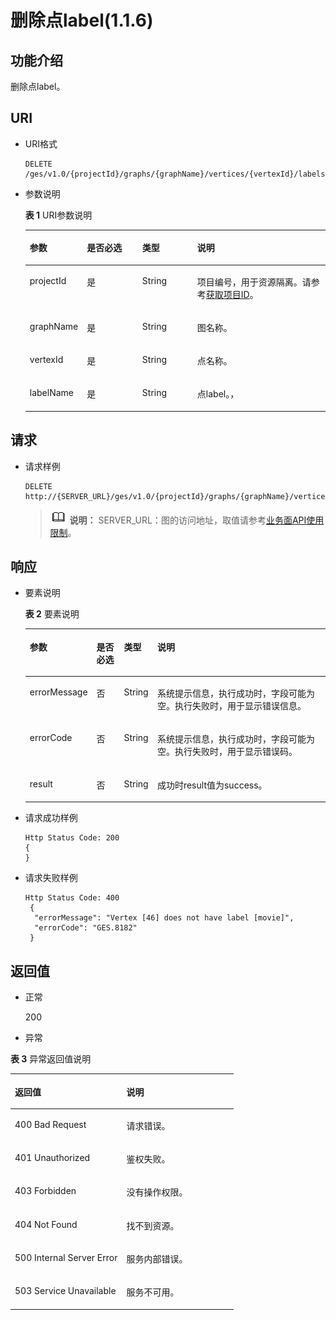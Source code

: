 # 删除点label\(1.1.6\)<a name="ges_03_0100"></a>

## 功能介绍<a name="section47729112194146"></a>

删除点label。

## URI<a name="section32131610194146"></a>

-   URI格式

    ```
    DELETE /ges/v1.0/{projectId}/graphs/{graphName}/vertices/{vertexId}/labels/{labelName}
    ```


-   参数说明

    **表 1**  URI参数说明

    <a name="table5183729620297"></a>
    <table><thead align="left"><tr id="row6523211320297"><th class="cellrowborder" valign="top" width="17.07%" id="mcps1.2.5.1.1"><p id="p27822115202917"><a name="p27822115202917"></a><a name="p27822115202917"></a>参数</p>
    </th>
    <th class="cellrowborder" valign="top" width="18.96%" id="mcps1.2.5.1.2"><p id="p38998823202917"><a name="p38998823202917"></a><a name="p38998823202917"></a>是否必选</p>
    </th>
    <th class="cellrowborder" valign="top" width="18.6%" id="mcps1.2.5.1.3"><p id="p4788088202917"><a name="p4788088202917"></a><a name="p4788088202917"></a>类型</p>
    </th>
    <th class="cellrowborder" valign="top" width="45.37%" id="mcps1.2.5.1.4"><p id="p52290813202917"><a name="p52290813202917"></a><a name="p52290813202917"></a>说明</p>
    </th>
    </tr>
    </thead>
    <tbody><tr id="row1546260920297"><td class="cellrowborder" valign="top" width="17.07%" headers="mcps1.2.5.1.1 "><p id="p19512773202917"><a name="p19512773202917"></a><a name="p19512773202917"></a>projectId</p>
    </td>
    <td class="cellrowborder" valign="top" width="18.96%" headers="mcps1.2.5.1.2 "><p id="p37030743202917"><a name="p37030743202917"></a><a name="p37030743202917"></a>是</p>
    </td>
    <td class="cellrowborder" valign="top" width="18.6%" headers="mcps1.2.5.1.3 "><p id="p46700222202917"><a name="p46700222202917"></a><a name="p46700222202917"></a>String</p>
    </td>
    <td class="cellrowborder" valign="top" width="45.37%" headers="mcps1.2.5.1.4 "><p id="p51708449194548"><a name="p51708449194548"></a><a name="p51708449194548"></a>项目编号，用于资源隔离。请参考<a href="获取项目ID.md">获取项目ID</a>。</p>
    </td>
    </tr>
    <tr id="row5685517820297"><td class="cellrowborder" valign="top" width="17.07%" headers="mcps1.2.5.1.1 "><p id="p31128191202917"><a name="p31128191202917"></a><a name="p31128191202917"></a>graphName</p>
    </td>
    <td class="cellrowborder" valign="top" width="18.96%" headers="mcps1.2.5.1.2 "><p id="p38355577202917"><a name="p38355577202917"></a><a name="p38355577202917"></a>是</p>
    </td>
    <td class="cellrowborder" valign="top" width="18.6%" headers="mcps1.2.5.1.3 "><p id="p19794060202917"><a name="p19794060202917"></a><a name="p19794060202917"></a>String</p>
    </td>
    <td class="cellrowborder" valign="top" width="45.37%" headers="mcps1.2.5.1.4 "><p id="p59815007202917"><a name="p59815007202917"></a><a name="p59815007202917"></a>图名称。</p>
    </td>
    </tr>
    <tr id="row19437144817531"><td class="cellrowborder" valign="top" width="17.07%" headers="mcps1.2.5.1.1 "><p id="p1143714895312"><a name="p1143714895312"></a><a name="p1143714895312"></a>vertexId</p>
    </td>
    <td class="cellrowborder" valign="top" width="18.96%" headers="mcps1.2.5.1.2 "><p id="p3437114816531"><a name="p3437114816531"></a><a name="p3437114816531"></a>是</p>
    </td>
    <td class="cellrowborder" valign="top" width="18.6%" headers="mcps1.2.5.1.3 "><p id="p1437748165319"><a name="p1437748165319"></a><a name="p1437748165319"></a>String</p>
    </td>
    <td class="cellrowborder" valign="top" width="45.37%" headers="mcps1.2.5.1.4 "><p id="p343734875312"><a name="p343734875312"></a><a name="p343734875312"></a>点名称。</p>
    </td>
    </tr>
    <tr id="row2361152107"><td class="cellrowborder" valign="top" width="17.07%" headers="mcps1.2.5.1.1 "><p id="p3361815191013"><a name="p3361815191013"></a><a name="p3361815191013"></a>labelName</p>
    </td>
    <td class="cellrowborder" valign="top" width="18.96%" headers="mcps1.2.5.1.2 "><p id="p1536615101012"><a name="p1536615101012"></a><a name="p1536615101012"></a>是</p>
    </td>
    <td class="cellrowborder" valign="top" width="18.6%" headers="mcps1.2.5.1.3 "><p id="p14361215121014"><a name="p14361215121014"></a><a name="p14361215121014"></a>String</p>
    </td>
    <td class="cellrowborder" valign="top" width="45.37%" headers="mcps1.2.5.1.4 "><p id="p63661511017"><a name="p63661511017"></a><a name="p63661511017"></a>点label。，</p>
    </td>
    </tr>
    </tbody>
    </table>


## 请求<a name="section4280014194146"></a>

-   请求样例

    ```
    DELETE
    http://{SERVER_URL}/ges/v1.0/{projectId}/graphs/{graphName}/vertices/46/labels/movie
    ```

    >![](public_sys-resources/icon-note.gif) **说明：** 
    >SERVER\_URL：图的访问地址，取值请参考[业务面API使用限制](业务面API使用限制.md)。


## 响应<a name="section3840388720054"></a>

-   要素说明

    **表 2**  要素说明

    <a name="table903063420229"></a>
    <table><thead align="left"><tr id="row2003346920229"><th class="cellrowborder" valign="top" width="13.750000000000002%" id="mcps1.2.5.1.1"><p id="p1916487320246"><a name="p1916487320246"></a><a name="p1916487320246"></a>参数</p>
    </th>
    <th class="cellrowborder" valign="top" width="9.790000000000001%" id="mcps1.2.5.1.2"><p id="p885090020246"><a name="p885090020246"></a><a name="p885090020246"></a>是否必选</p>
    </th>
    <th class="cellrowborder" valign="top" width="11.14%" id="mcps1.2.5.1.3"><p id="p4583431220246"><a name="p4583431220246"></a><a name="p4583431220246"></a>类型</p>
    </th>
    <th class="cellrowborder" valign="top" width="65.32%" id="mcps1.2.5.1.4"><p id="p2159175520246"><a name="p2159175520246"></a><a name="p2159175520246"></a>说明</p>
    </th>
    </tr>
    </thead>
    <tbody><tr id="row4144941520229"><td class="cellrowborder" valign="top" width="13.750000000000002%" headers="mcps1.2.5.1.1 "><p id="p6380778120246"><a name="p6380778120246"></a><a name="p6380778120246"></a>errorMessage</p>
    </td>
    <td class="cellrowborder" valign="top" width="9.790000000000001%" headers="mcps1.2.5.1.2 "><p id="p104775420246"><a name="p104775420246"></a><a name="p104775420246"></a>否</p>
    </td>
    <td class="cellrowborder" valign="top" width="11.14%" headers="mcps1.2.5.1.3 "><p id="p1775926420246"><a name="p1775926420246"></a><a name="p1775926420246"></a>String</p>
    </td>
    <td class="cellrowborder" valign="top" width="65.32%" headers="mcps1.2.5.1.4 "><p id="p2921428620246"><a name="p2921428620246"></a><a name="p2921428620246"></a>系统提示信息，执行成功时，字段可能为空。执行失败时，用于显示错误信息。</p>
    </td>
    </tr>
    <tr id="row648389420229"><td class="cellrowborder" valign="top" width="13.750000000000002%" headers="mcps1.2.5.1.1 "><p id="p2370532520246"><a name="p2370532520246"></a><a name="p2370532520246"></a>errorCode</p>
    </td>
    <td class="cellrowborder" valign="top" width="9.790000000000001%" headers="mcps1.2.5.1.2 "><p id="p4108313520246"><a name="p4108313520246"></a><a name="p4108313520246"></a>否</p>
    </td>
    <td class="cellrowborder" valign="top" width="11.14%" headers="mcps1.2.5.1.3 "><p id="p3939965420246"><a name="p3939965420246"></a><a name="p3939965420246"></a>String</p>
    </td>
    <td class="cellrowborder" valign="top" width="65.32%" headers="mcps1.2.5.1.4 "><p id="p3725543420246"><a name="p3725543420246"></a><a name="p3725543420246"></a>系统提示信息，执行成功时，字段可能为空。执行失败时，用于显示错误码。</p>
    </td>
    </tr>
    <tr id="row5242418520229"><td class="cellrowborder" valign="top" width="13.750000000000002%" headers="mcps1.2.5.1.1 "><p id="p4723069520246"><a name="p4723069520246"></a><a name="p4723069520246"></a>result</p>
    </td>
    <td class="cellrowborder" valign="top" width="9.790000000000001%" headers="mcps1.2.5.1.2 "><p id="p48112120246"><a name="p48112120246"></a><a name="p48112120246"></a>否</p>
    </td>
    <td class="cellrowborder" valign="top" width="11.14%" headers="mcps1.2.5.1.3 "><p id="p3897086820246"><a name="p3897086820246"></a><a name="p3897086820246"></a>String</p>
    </td>
    <td class="cellrowborder" valign="top" width="65.32%" headers="mcps1.2.5.1.4 "><p id="p252371920246"><a name="p252371920246"></a><a name="p252371920246"></a>成功时result值为success。</p>
    </td>
    </tr>
    </tbody>
    </table>

-   请求成功样例

    ```
    Http Status Code: 200
    {
    }
    ```

-   请求失败样例

    ```
    Http Status Code: 400
     {
      "errorMessage": "Vertex [46] does not have label [movie]",
      "errorCode": "GES.8182"
     }
    ```


## 返回值<a name="section3657169620521"></a>

-   正常

    200

-   异常

**表 3**  异常返回值说明

<a name="table2812047420614"></a>
<table><thead align="left"><tr id="row3627919420614"><th class="cellrowborder" valign="top" width="50%" id="mcps1.2.3.1.1"><p id="p46070382071"><a name="p46070382071"></a><a name="p46070382071"></a>返回值</p>
</th>
<th class="cellrowborder" valign="top" width="50%" id="mcps1.2.3.1.2"><p id="p376257772071"><a name="p376257772071"></a><a name="p376257772071"></a>说明</p>
</th>
</tr>
</thead>
<tbody><tr id="row1713957020614"><td class="cellrowborder" valign="top" width="50%" headers="mcps1.2.3.1.1 "><p id="p363220402071"><a name="p363220402071"></a><a name="p363220402071"></a>400 Bad Request</p>
</td>
<td class="cellrowborder" valign="top" width="50%" headers="mcps1.2.3.1.2 "><p id="p564041242071"><a name="p564041242071"></a><a name="p564041242071"></a>请求错误。</p>
</td>
</tr>
<tr id="row6629428120614"><td class="cellrowborder" valign="top" width="50%" headers="mcps1.2.3.1.1 "><p id="p479822552071"><a name="p479822552071"></a><a name="p479822552071"></a>401 Unauthorized</p>
</td>
<td class="cellrowborder" valign="top" width="50%" headers="mcps1.2.3.1.2 "><p id="p613574802071"><a name="p613574802071"></a><a name="p613574802071"></a>鉴权失败。</p>
</td>
</tr>
<tr id="row542350320614"><td class="cellrowborder" valign="top" width="50%" headers="mcps1.2.3.1.1 "><p id="p350999072071"><a name="p350999072071"></a><a name="p350999072071"></a>403 Forbidden</p>
</td>
<td class="cellrowborder" valign="top" width="50%" headers="mcps1.2.3.1.2 "><p id="p245202182071"><a name="p245202182071"></a><a name="p245202182071"></a>没有操作权限。</p>
</td>
</tr>
<tr id="row552849520614"><td class="cellrowborder" valign="top" width="50%" headers="mcps1.2.3.1.1 "><p id="p242813842071"><a name="p242813842071"></a><a name="p242813842071"></a>404 Not Found</p>
</td>
<td class="cellrowborder" valign="top" width="50%" headers="mcps1.2.3.1.2 "><p id="p206350632071"><a name="p206350632071"></a><a name="p206350632071"></a>找不到资源。</p>
</td>
</tr>
<tr id="row286211520635"><td class="cellrowborder" valign="top" width="50%" headers="mcps1.2.3.1.1 "><p id="p105756432071"><a name="p105756432071"></a><a name="p105756432071"></a>500 Internal Server Error</p>
</td>
<td class="cellrowborder" valign="top" width="50%" headers="mcps1.2.3.1.2 "><p id="p513207162071"><a name="p513207162071"></a><a name="p513207162071"></a>服务内部错误。</p>
</td>
</tr>
<tr id="row3290567720639"><td class="cellrowborder" valign="top" width="50%" headers="mcps1.2.3.1.1 "><p id="p331650242071"><a name="p331650242071"></a><a name="p331650242071"></a>503 Service Unavailable</p>
</td>
<td class="cellrowborder" valign="top" width="50%" headers="mcps1.2.3.1.2 "><p id="p20124622071"><a name="p20124622071"></a><a name="p20124622071"></a>服务不可用。</p>
</td>
</tr>
</tbody>
</table>

